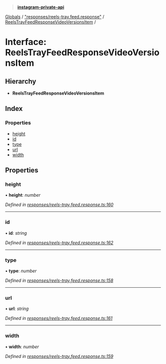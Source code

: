 > **[instagram-private-api](../README.md)**

[Globals](../globals.md) / ["responses/reels-tray.feed.response"](../modules/_responses_reels_tray_feed_response_.md) / [ReelsTrayFeedResponseVideoVersionsItem](_responses_reels_tray_feed_response_.reelstrayfeedresponsevideoversionsitem.md) /

# Interface: ReelsTrayFeedResponseVideoVersionsItem

## Hierarchy

* **ReelsTrayFeedResponseVideoVersionsItem**

## Index

### Properties

* [height](_responses_reels_tray_feed_response_.reelstrayfeedresponsevideoversionsitem.md#height)
* [id](_responses_reels_tray_feed_response_.reelstrayfeedresponsevideoversionsitem.md#id)
* [type](_responses_reels_tray_feed_response_.reelstrayfeedresponsevideoversionsitem.md#type)
* [url](_responses_reels_tray_feed_response_.reelstrayfeedresponsevideoversionsitem.md#url)
* [width](_responses_reels_tray_feed_response_.reelstrayfeedresponsevideoversionsitem.md#width)

## Properties

###  height

• **height**: *number*

*Defined in [responses/reels-tray.feed.response.ts:160](https://github.com/Nerixyz/instagram-private-api/blob/e5037ee/src/responses/reels-tray.feed.response.ts#L160)*

___

###  id

• **id**: *string*

*Defined in [responses/reels-tray.feed.response.ts:162](https://github.com/Nerixyz/instagram-private-api/blob/e5037ee/src/responses/reels-tray.feed.response.ts#L162)*

___

###  type

• **type**: *number*

*Defined in [responses/reels-tray.feed.response.ts:158](https://github.com/Nerixyz/instagram-private-api/blob/e5037ee/src/responses/reels-tray.feed.response.ts#L158)*

___

###  url

• **url**: *string*

*Defined in [responses/reels-tray.feed.response.ts:161](https://github.com/Nerixyz/instagram-private-api/blob/e5037ee/src/responses/reels-tray.feed.response.ts#L161)*

___

###  width

• **width**: *number*

*Defined in [responses/reels-tray.feed.response.ts:159](https://github.com/Nerixyz/instagram-private-api/blob/e5037ee/src/responses/reels-tray.feed.response.ts#L159)*